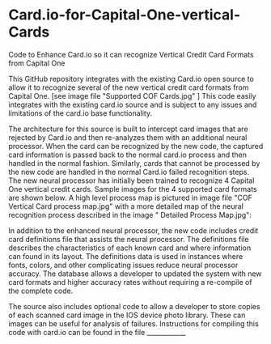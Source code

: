 # Card.io-for-Capital-One-vertical-Cards
Code to Enhance Card.io so it can recognize Vertical Credit Card Formats from Capital One

This GitHub repository integrates with the existing Card.io open source to allow it to recognize several of the new vertical credit card
formats from Capital One. [see image file "Supported COF Cards.jpg" ] This code easily integrates with the existing card.io source and
is subject to any issues and limitations of the card.io base functionality.

The architecture for this source is built to intercept card images that are rejected by Card.io and then re-analyzes them with an
additional neural processor. When the card can be recognized by the new code, the captured card information is passed back to the normal
card.io process and then handled in the normal fashion. Similarly, cards that cannot be processed by the new code are handled in the
normal Card.io failed recognition steps. The new neural processor has initially been trained to recognize 4 Capital One vertical credit
cards. Sample images for the 4 supported card formats are shown below. A high level process map is pictured in image file "COF Vertical
Card process map.jpg" with a more detailed map of the neural recognition process described in the image " Detailed Process Map.jpg":

In addition to the enhanced neural processor, the new code includes credit card definitions file that assists the neural processor. 
The definitions file describes the characteristics of each known card and where information can found in its layout. The definitions 
data is used in instances where fonts, colors, and other complicating issues reduce neural processor accuracy. The database allows 
a developer to updated the system with new card formats and higher accuracy rates without requiring a re-compile of the complete code.

The source also includes optional code to allow a developer to store copies of each scanned card image in the IOS device photo library.
These can images can be useful for analysis of failures. 
Instructions for compiling this code with card.io can be found in the file ____________ 

